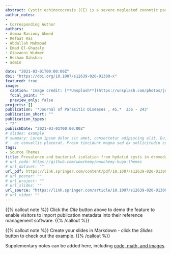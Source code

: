 ```yaml
---
abstract: Cystic echinococcosis (CE) is a severe neglected zoonotic parasitic disease caused by the larval stage of the dog tapeworm, Echinococcus granulosus. The objectives of this study were to determine the prevalence of hydatid cysts in dromedary camels (Camelus dromedarius) at Sharkia province, Egypt and investigate the occurrence of bacteria in hydatid fluid. A total of 6416 dromedary camels slaughtered in five abattoirs in Sharkia province, Egypt during the period from January and December 2018 were investigated for the presence of hydatid cysts. Furthermore, the bacterial species in 10 hydatid fluid isolated from lungs and livers was identified. The current findings revealed that the prevalence of hydatid cysts was 3.7%. Among those, the infection rate in lungs was 78.2%, which was significantly higher than hepatic infections (21.8%). The prevalence of hydatid cysts was the highest in winter (7.4%) and the lowest in spring (1.5%). The most common bacterial species found inside hydatid fluid collected from lungs were Salmonella spp., Staphylococcus spp., Enterococci and Pseudomonas spp. Meanwhile, Staphylococcus spp. were isolated from hepatic hydatid fluid. In conclusion, hydatid cysts infection is prevalent in dromedary camels in Sharkia province, Egypt as well as various aerobic and anaerobic bacterial species were isolated from hydatid fluid from camel lungs and livers.
author_notes:
- 
- Corresponding Author
authors:
- Asmaa Basiony Ahmed
- Refaat Ras
- Abdallah Mahmoud
- Emad El-Ghazaly
- Giovanni Widmer
- Hesham Dahshan 
- admin

date: "2021-03-01T00:00:00Z"
doi: "https://doi.org/10.1007/s12639-020-01300-x"
featured: true
image:
  caption: 'Image credit: [**Unsplash**](https://unsplash.com/photos/jdD8gXaTZsc)'
  focal_point: ""
  preview_only: false
projects: []
publication: '*Journal of Parasitic Diseases , 45,*  236 - 243'
publication_short: ""
publication_types:
- "2"
publishDate: "2021-03-01T00:00:00Z"
# slides: example
# summary: Lorem ipsum dolor sit amet, consectetur adipiscing elit. Duis posuere tellus
#   ac convallis placerat. Proin tincidunt magna sed ex sollicitudin condimentum.
tags:
- Source Themes
title: Prevalence and bacterial isolation from hydatid cysts in dromedary camels (Camelus dromedarius) slaughtered at Sharkia abattoirs, Egypt
# url_code: https://github.com/wowchemy/wowchemy-hugo-themes
# url_dataset: ""
url_pdf: https://link.springer.com/content/pdf/10.1007/s12639-020-01300-x.pdf
# url_poster: ""
# url_project: ""
# url_slides: ""
url_source: "https://link.springer.com/article/10.1007/s12639-020-01300-x#Abs1"
# url_video: ""
---
```


{{% callout note %}}
Click the *Cite* button above to demo the feature to enable visitors to import publication metadata into their reference management software.
{{% /callout %}}

{{% callout note %}}
Create your slides in Markdown - click the *Slides* button to check out the example.
{{% /callout %}}

Supplementary notes can be added here, including [code, math, and images](https://wowchemy.com/docs/writing-markdown-latex/).
